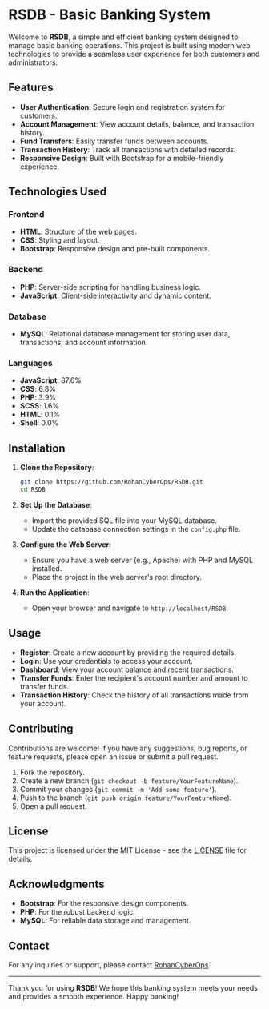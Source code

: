 # RSDB - Basic Banking System

Welcome to **RSDB**, a simple and efficient banking system designed to manage basic banking operations. This project is built using modern web technologies to provide a seamless user experience for both customers and administrators.

## Features

- **User Authentication**: Secure login and registration system for customers.
- **Account Management**: View account details, balance, and transaction history.
- **Fund Transfers**: Easily transfer funds between accounts.
- **Transaction History**: Track all transactions with detailed records.
- **Responsive Design**: Built with Bootstrap for a mobile-friendly experience.

## Technologies Used

### Frontend
- **HTML**: Structure of the web pages.
- **CSS**: Styling and layout.
- **Bootstrap**: Responsive design and pre-built components.

### Backend
- **PHP**: Server-side scripting for handling business logic.
- **JavaScript**: Client-side interactivity and dynamic content.

### Database
- **MySQL**: Relational database management for storing user data, transactions, and account information.

### Languages
- **JavaScript**: 87.6%
- **CSS**: 6.8%
- **PHP**: 3.9%
- **SCSS**: 1.6%
- **HTML**: 0.1%
- **Shell**: 0.0%

## Installation

1. **Clone the Repository**:
   ```bash
   git clone https://github.com/RohanCyberOps/RSDB.git
   cd RSDB
   ```

2. **Set Up the Database**:
   - Import the provided SQL file into your MySQL database.
   - Update the database connection settings in the `config.php` file.

3. **Configure the Web Server**:
   - Ensure you have a web server (e.g., Apache) with PHP and MySQL installed.
   - Place the project in the web server's root directory.

4. **Run the Application**:
   - Open your browser and navigate to `http://localhost/RSDB`.

## Usage

- **Register**: Create a new account by providing the required details.
- **Login**: Use your credentials to access your account.
- **Dashboard**: View your account balance and recent transactions.
- **Transfer Funds**: Enter the recipient's account number and amount to transfer funds.
- **Transaction History**: Check the history of all transactions made from your account.

## Contributing

Contributions are welcome! If you have any suggestions, bug reports, or feature requests, please open an issue or submit a pull request.

1. Fork the repository.
2. Create a new branch (`git checkout -b feature/YourFeatureName`).
3. Commit your changes (`git commit -m 'Add some feature'`).
4. Push to the branch (`git push origin feature/YourFeatureName`).
5. Open a pull request.

## License

This project is licensed under the MIT License - see the [LICENSE](LICENSE) file for details.

## Acknowledgments

- **Bootstrap**: For the responsive design components.
- **PHP**: For the robust backend logic.
- **MySQL**: For reliable data storage and management.

## Contact

For any inquiries or support, please contact [RohanCyberOps](https://github.com/RohanCyberOps).

---

Thank you for using **RSDB**! We hope this banking system meets your needs and provides a smooth experience. Happy banking! 
